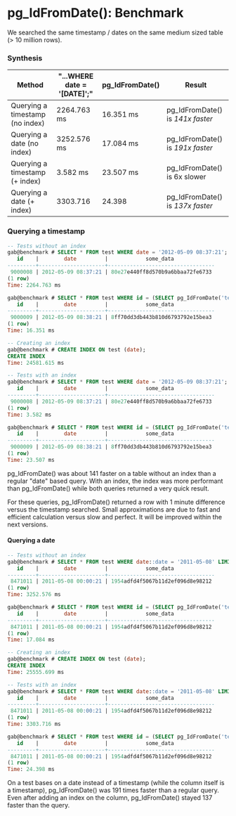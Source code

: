 # pg_IdFromDate(): Benchmark

We searched the same timestamp / dates on the same medium sized table (> 10 million rows).

### Synthesis

Method                            | "...WHERE date = '[DATE]';" | pg_IdFromDate() | Result                        
----------------------------------|-----------------------------|-----------------|--------------------------------
Querying a timestamp (no index)   | 2264.763 ms                 | 16.351 ms       | pg_IdFromDate() is *141x faster*
Querying a date (no index)        | 3252.576 ms                 | 17.084 ms       | pg_IdFromDate() is *191x faster*
Querying a timestamp (+ index)    | 3.582 ms                    | 23.507 ms       | pg_IdFromDate() is 6x slower
Querying a date (+ index)         | 3303.716                    | 24.398          | pg_IdFromDate() is *137x faster*

### Querying a timestamp

```sql
-- Tests without an index
gab@benchmark # SELECT * FROM test WHERE date = '2012-05-09 08:37:21';
   id    |        date         |            some_data             
---------+---------------------+----------------------------------
 9000008 | 2012-05-09 08:37:21 | 80e27e440ff8d570b9a6bbaa72fe6733
(1 row)
Time: 2264.763 ms

gab@benchmark # SELECT * FROM test WHERE id = (SELECT pg_IdFromDate('test', 'date', '2012-05-09 08:37:21'));
   id    |        date         |            some_data             
---------+---------------------+----------------------------------
 9000009 | 2012-05-09 08:38:21 | 8ff70dd3db443b810d6793792e15bea3
(1 row)
Time: 16.351 ms

-- Creating an index
gab@benchmark # CREATE INDEX ON test (date);
CREATE INDEX
Time: 24581.615 ms

-- Tests with an index
gab@benchmark # SELECT * FROM test WHERE date = '2012-05-09 08:37:21';
   id    |        date         |            some_data             
---------+---------------------+----------------------------------
 9000008 | 2012-05-09 08:37:21 | 80e27e440ff8d570b9a6bbaa72fe6733
(1 row)
Time: 3.582 ms

gab@benchmark # SELECT * FROM test WHERE id = (SELECT pg_IdFromDate('test', 'date', '2012-05-09 08:37:21'));
   id    |        date         |            some_data             
---------+---------------------+----------------------------------
 9000009 | 2012-05-09 08:38:21 | 8ff70dd3db443b810d6793792e15bea3
(1 row)
Time: 23.507 ms
```

pg_IdFromDate() was about 141 faster on a table without an index than a regular "date" based query.
With an index, the index was more performant than pg_IdFromDate() while both queries returned a very quick result.

For these queries, pg_IdFromDate() returned a row with 1 minute difference versus the timestamp searched. Small approximations are due to fast and efficient calculation versus slow and perfect. It will be improved within the next versions.

#### Querying a date

```sql
-- Tests without an index
gab@benchmark # SELECT * FROM test WHERE date::date = '2011-05-08' LIMIT 1;
   id    |        date         |            some_data             
---------+---------------------+----------------------------------
 8471011 | 2011-05-08 00:00:21 | 1954adfd4f5067b11d2ef096d8e98212
(1 row)
Time: 3252.576 ms

gab@benchmark # SELECT * FROM test WHERE id = (SELECT pg_IdFromDate('test', 'date', '2011-05-08'::date));
   id    |        date         |            some_data             
---------+---------------------+----------------------------------
 8471011 | 2011-05-08 00:00:21 | 1954adfd4f5067b11d2ef096d8e98212
(1 row)
Time: 17.084 ms

-- Creating an index
gab@benchmark # CREATE INDEX ON test (date);
CREATE INDEX
Time: 25555.699 ms

-- Tests with an index
gab@benchmark # SELECT * FROM test WHERE date::date = '2011-05-08' LIMIT 1;
   id    |        date         |            some_data             
---------+---------------------+----------------------------------
 8471011 | 2011-05-08 00:00:21 | 1954adfd4f5067b11d2ef096d8e98212
(1 row)
Time: 3303.716 ms

gab@benchmark # SELECT * FROM test WHERE id = (SELECT pg_IdFromDate('test', 'date', '2011-05-08'::date));
   id    |        date         |            some_data             
---------+---------------------+----------------------------------
 8471011 | 2011-05-08 00:00:21 | 1954adfd4f5067b11d2ef096d8e98212
(1 row)
Time: 24.398 ms
```

On a test bases on a date instead of a timestamp (while the column itself is a timestamp), pg_IdFromDate() was 191 times faster than a regular query.
Even after adding an index on the column, pg_IdFromDate() stayed 137 faster than the query.

